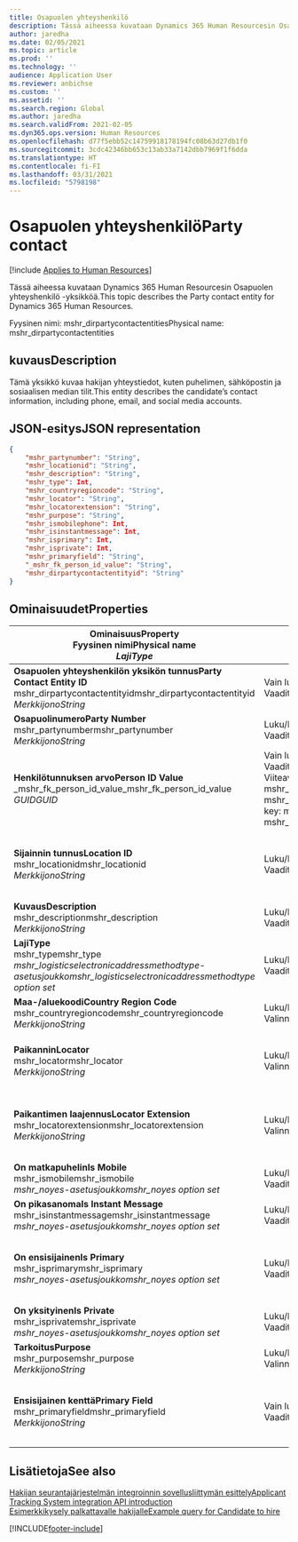 ```yaml
---
title: Osapuolen yhteyshenkilö
description: Tässä aiheessa kuvataan Dynamics 365 Human Resourcesin Osapuolen yhteyshenkilö -yksikköä.
author: jaredha
ms.date: 02/05/2021
ms.topic: article
ms.prod: ''
ms.technology: ''
audience: Application User
ms.reviewer: anbichse
ms.custom: ''
ms.assetid: ''
ms.search.region: Global
ms.author: jaredha
ms.search.validFrom: 2021-02-05
ms.dyn365.ops.version: Human Resources
ms.openlocfilehash: d77f5ebb52c14759918178194fc08b63d27db1f0
ms.sourcegitcommit: 3cdc42346bb653c13ab33a7142dbb7969f1f6dda
ms.translationtype: HT
ms.contentlocale: fi-FI
ms.lasthandoff: 03/31/2021
ms.locfileid: "5798198"
---
```

# <a name="party-contact"></a><span data-ttu-id="72b93-103">Osapuolen yhteyshenkilö</span><span class="sxs-lookup"><span data-stu-id="72b93-103">Party contact</span></span>

[!include [Applies to Human Resources](../includes/applies-to-hr.md)]

<span data-ttu-id="72b93-104">Tässä aiheessa kuvataan Dynamics 365 Human Resourcesin Osapuolen yhteyshenkilö -yksikköä.</span><span class="sxs-lookup"><span data-stu-id="72b93-104">This topic describes the Party contact entity for Dynamics 365 Human Resources.</span></span>

<span data-ttu-id="72b93-105">Fyysinen nimi: mshr_dirpartycontactentities</span><span class="sxs-lookup"><span data-stu-id="72b93-105">Physical name: mshr_dirpartycontactentities</span></span>

## <a name="description"></a><span data-ttu-id="72b93-106">kuvaus</span><span class="sxs-lookup"><span data-stu-id="72b93-106">Description</span></span>

<span data-ttu-id="72b93-107">Tämä yksikkö kuvaa hakijan yhteystiedot, kuten puhelimen, sähköpostin ja sosiaalisen median tilit.</span><span class="sxs-lookup"><span data-stu-id="72b93-107">This entity describes the candidate’s contact information, including phone, email, and social media accounts.</span></span>

## <a name="json-representation"></a><span data-ttu-id="72b93-108">JSON-esitys</span><span class="sxs-lookup"><span data-stu-id="72b93-108">JSON representation</span></span>

```json
{
    "mshr_partynumber": "String",
    "mshr_locationid": "String",
    "mshr_description": "String",
    "mshr_type": Int,
    "mshr_countryregioncode": "String",
    "mshr_locator": "String",
    "mshr_locatorextension": "String",
    "mshr_purpose": "String",
    "mshr_ismobilephone": Int,
    "mshr_isinstantmessage": Int,
    "mshr_isprimary": Int,
    "mshr_isprivate": Int,
    "mshr_primaryfield": "String",
    "_mshr_fk_person_id_value": "String",
    "mshr_dirpartycontactentityid": "String"
}
```

## <a name="properties"></a><span data-ttu-id="72b93-109">Ominaisuudet</span><span class="sxs-lookup"><span data-stu-id="72b93-109">Properties</span></span>

| <span data-ttu-id="72b93-110">Ominaisuus</span><span class="sxs-lookup"><span data-stu-id="72b93-110">Property</span></span><br><span data-ttu-id="72b93-111">**Fyysinen nimi**</span><span class="sxs-lookup"><span data-stu-id="72b93-111">**Physical name**</span></span><br><span data-ttu-id="72b93-112">**_Laji_**</span><span class="sxs-lookup"><span data-stu-id="72b93-112">**_Type_**</span></span> | <span data-ttu-id="72b93-113">Käytä</span><span class="sxs-lookup"><span data-stu-id="72b93-113">Use</span></span> | <span data-ttu-id="72b93-114">kuvaus</span><span class="sxs-lookup"><span data-stu-id="72b93-114">Description</span></span> |
| --- | --- | --- |
| <span data-ttu-id="72b93-115">**Osapuolen yhteyshenkilön yksikön tunnus**</span><span class="sxs-lookup"><span data-stu-id="72b93-115">**Party Contact Entity ID**</span></span><br><span data-ttu-id="72b93-116">mshr_dirpartycontactentityid</span><span class="sxs-lookup"><span data-stu-id="72b93-116">mshr_dirpartycontactentityid</span></span><br><span data-ttu-id="72b93-117">*Merkkijono*</span><span class="sxs-lookup"><span data-stu-id="72b93-117">*String*</span></span> | <span data-ttu-id="72b93-118">Vain luku</span><span class="sxs-lookup"><span data-stu-id="72b93-118">Read-only</span></span><br><span data-ttu-id="72b93-119">Vaadittu</span><span class="sxs-lookup"><span data-stu-id="72b93-119">Required</span></span> | <span data-ttu-id="72b93-120">Järjestelmän luoma yksikkötietueen yksilöivä tunnus.</span><span class="sxs-lookup"><span data-stu-id="72b93-120">System-generated unique identifier for the entity record.</span></span> |
| <span data-ttu-id="72b93-121">**Osapuolinumero**</span><span class="sxs-lookup"><span data-stu-id="72b93-121">**Party Number**</span></span><br><span data-ttu-id="72b93-122">mshr_partynumber</span><span class="sxs-lookup"><span data-stu-id="72b93-122">mshr_partynumber</span></span><br><span data-ttu-id="72b93-123">*Merkkijono*</span><span class="sxs-lookup"><span data-stu-id="72b93-123">*String*</span></span> | <span data-ttu-id="72b93-124">Luku/Kirjoitus</span><span class="sxs-lookup"><span data-stu-id="72b93-124">Read/write</span></span><br><span data-ttu-id="72b93-125">Vaadittu</span><span class="sxs-lookup"><span data-stu-id="72b93-125">Required</span></span> | <span data-ttu-id="72b93-126">Liittyvän osapuolen (henkilön) tietueen tunnus.</span><span class="sxs-lookup"><span data-stu-id="72b93-126">The ID of the associated party (person) record.</span></span> |
| <span data-ttu-id="72b93-127">**Henkilötunnuksen arvo**</span><span class="sxs-lookup"><span data-stu-id="72b93-127">**Person ID Value**</span></span><br><span data-ttu-id="72b93-128">_mshr_fk_person_id_value</span><span class="sxs-lookup"><span data-stu-id="72b93-128">_mshr_fk_person_id_value</span></span><br><span data-ttu-id="72b93-129">*GUID*</span><span class="sxs-lookup"><span data-stu-id="72b93-129">*GUID*</span></span> | <span data-ttu-id="72b93-130">Vain luku</span><span class="sxs-lookup"><span data-stu-id="72b93-130">Read-only</span></span><br><span data-ttu-id="72b93-131">Vaadittu</span><span class="sxs-lookup"><span data-stu-id="72b93-131">Required</span></span><br><span data-ttu-id="72b93-132">Viiteavain: mshr_dirpersonentity-yksikön mshr_dirpersonentityid</span><span class="sxs-lookup"><span data-stu-id="72b93-132">Foreign key: mshr_dirpersonentityid of mshr_dirpersonentity</span></span> | <span data-ttu-id="72b93-133">Järjestelmän luoma osapuolen (henkilön) yksikkötietueen tunnus.</span><span class="sxs-lookup"><span data-stu-id="72b93-133">The system-generated identifier of the party (person) entity record.</span></span> |
| <span data-ttu-id="72b93-134">**Sijainnin tunnus**</span><span class="sxs-lookup"><span data-stu-id="72b93-134">**Location ID**</span></span><br><span data-ttu-id="72b93-135">mshr_locationid</span><span class="sxs-lookup"><span data-stu-id="72b93-135">mshr_locationid</span></span><br><span data-ttu-id="72b93-136">*Merkkijono*</span><span class="sxs-lookup"><span data-stu-id="72b93-136">*String*</span></span> | <span data-ttu-id="72b93-137">Luku/Kirjoitus</span><span class="sxs-lookup"><span data-stu-id="72b93-137">Read/write</span></span><br><span data-ttu-id="72b93-138">Vaadittu</span><span class="sxs-lookup"><span data-stu-id="72b93-138">Required</span></span> | <span data-ttu-id="72b93-139">Osoitetietueen sijaintitunnus.</span><span class="sxs-lookup"><span data-stu-id="72b93-139">The location ID of the address record.</span></span> <span data-ttu-id="72b93-140">Määirtä mshr_logisticspostaladdresslocationcdsentity-yksikössä.</span><span class="sxs-lookup"><span data-stu-id="72b93-140">Set up in mshr_logisticspostaladdresslocationcdsentity entity.</span></span> |
| <span data-ttu-id="72b93-141">**Kuvaus**</span><span class="sxs-lookup"><span data-stu-id="72b93-141">**Description**</span></span><br><span data-ttu-id="72b93-142">mshr_description</span><span class="sxs-lookup"><span data-stu-id="72b93-142">mshr_description</span></span><br><span data-ttu-id="72b93-143">*Merkkijono*</span><span class="sxs-lookup"><span data-stu-id="72b93-143">*String*</span></span> | <span data-ttu-id="72b93-144">Luku/Kirjoitus</span><span class="sxs-lookup"><span data-stu-id="72b93-144">Read/write</span></span><br><span data-ttu-id="72b93-145">Vaadittu</span><span class="sxs-lookup"><span data-stu-id="72b93-145">Required</span></span> | <span data-ttu-id="72b93-146">Yhteystietojen kuvaus.</span><span class="sxs-lookup"><span data-stu-id="72b93-146">The description of the contact details.</span></span> |
| <span data-ttu-id="72b93-147">**Laji**</span><span class="sxs-lookup"><span data-stu-id="72b93-147">**Type**</span></span><br><span data-ttu-id="72b93-148">mshr_type</span><span class="sxs-lookup"><span data-stu-id="72b93-148">mshr_type</span></span><br><span data-ttu-id="72b93-149">*mshr_logisticselectronicaddressmethodtype-asetusjoukko*</span><span class="sxs-lookup"><span data-stu-id="72b93-149">*mshr_logisticselectronicaddressmethodtype option set*</span></span> | <span data-ttu-id="72b93-150">Luku/Kirjoitus</span><span class="sxs-lookup"><span data-stu-id="72b93-150">Read/write</span></span><br><span data-ttu-id="72b93-151">Vaadittu</span><span class="sxs-lookup"><span data-stu-id="72b93-151">Required</span></span> | <span data-ttu-id="72b93-152">Yhteyshenkilön erittelytyyppi.</span><span class="sxs-lookup"><span data-stu-id="72b93-152">The contact detail type.</span></span> |
| <span data-ttu-id="72b93-153">**Maa-/aluekoodi**</span><span class="sxs-lookup"><span data-stu-id="72b93-153">**Country Region Code**</span></span><br><span data-ttu-id="72b93-154">mshr_countryregioncode</span><span class="sxs-lookup"><span data-stu-id="72b93-154">mshr_countryregioncode</span></span><br><span data-ttu-id="72b93-155">*Merkkijono*</span><span class="sxs-lookup"><span data-stu-id="72b93-155">*String*</span></span> | <span data-ttu-id="72b93-156">Luku/Kirjoitus</span><span class="sxs-lookup"><span data-stu-id="72b93-156">Read/write</span></span><br><span data-ttu-id="72b93-157">Valinnainen</span><span class="sxs-lookup"><span data-stu-id="72b93-157">Optional</span></span> | <span data-ttu-id="72b93-158">Osoitteen maa tai alue.</span><span class="sxs-lookup"><span data-stu-id="72b93-158">The country or region of the address.</span></span> |
| <span data-ttu-id="72b93-159">**Paikannin**</span><span class="sxs-lookup"><span data-stu-id="72b93-159">**Locator**</span></span><br><span data-ttu-id="72b93-160">mshr_locator</span><span class="sxs-lookup"><span data-stu-id="72b93-160">mshr_locator</span></span><br><span data-ttu-id="72b93-161">*Merkkijono*</span><span class="sxs-lookup"><span data-stu-id="72b93-161">*String*</span></span> | <span data-ttu-id="72b93-162">Luku/Kirjoitus</span><span class="sxs-lookup"><span data-stu-id="72b93-162">Read/write</span></span><br><span data-ttu-id="72b93-163">Valinnainen</span><span class="sxs-lookup"><span data-stu-id="72b93-163">Optional</span></span> | <span data-ttu-id="72b93-164">Yhteystiedon tiedot.</span><span class="sxs-lookup"><span data-stu-id="72b93-164">The contact details.</span></span> <span data-ttu-id="72b93-165">Jos tyyppi on esimerkiksi **Sähköpostiosoite**, tämä kenttä sisältää hakijan sähköpostiosoitteen.</span><span class="sxs-lookup"><span data-stu-id="72b93-165">For example, if the type is **Email address**, then this field contains the candidate’s email address.</span></span> |
| <span data-ttu-id="72b93-166">**Paikantimen laajennus**</span><span class="sxs-lookup"><span data-stu-id="72b93-166">**Locator Extension**</span></span><br><span data-ttu-id="72b93-167">mshr_locatorextension</span><span class="sxs-lookup"><span data-stu-id="72b93-167">mshr_locatorextension</span></span><br><span data-ttu-id="72b93-168">*Merkkijono*</span><span class="sxs-lookup"><span data-stu-id="72b93-168">*String*</span></span> | <span data-ttu-id="72b93-169">Luku/Kirjoitus</span><span class="sxs-lookup"><span data-stu-id="72b93-169">Read/write</span></span><br><span data-ttu-id="72b93-170">Valinnainen</span><span class="sxs-lookup"><span data-stu-id="72b93-170">Optional</span></span> | <span data-ttu-id="72b93-171">Paikantimen laajennus.</span><span class="sxs-lookup"><span data-stu-id="72b93-171">The locator extension.</span></span> <span data-ttu-id="72b93-172">Jos tyyppi on esimerkiksi **Puhelin**, tämä ominaisuus sisältää puhelinnumeron alanumeron.</span><span class="sxs-lookup"><span data-stu-id="72b93-172">For example, if the type is **Phone**, then this property would contain the phone number extension.</span></span> |
| <span data-ttu-id="72b93-173">**On matkapuhelin**</span><span class="sxs-lookup"><span data-stu-id="72b93-173">**Is Mobile**</span></span><br><span data-ttu-id="72b93-174">mshr_ismobile</span><span class="sxs-lookup"><span data-stu-id="72b93-174">mshr_ismobile</span></span><br><span data-ttu-id="72b93-175">*mshr_noyes-asetusjoukko*</span><span class="sxs-lookup"><span data-stu-id="72b93-175">*mshr_noyes option set*</span></span> | <span data-ttu-id="72b93-176">Luku/Kirjoitus</span><span class="sxs-lookup"><span data-stu-id="72b93-176">Read/write</span></span><br><span data-ttu-id="72b93-177">Vaadittu</span><span class="sxs-lookup"><span data-stu-id="72b93-177">Required</span></span> | <span data-ttu-id="72b93-178">Määrittää, onko puhelinnumero matkapuhelinnumero.</span><span class="sxs-lookup"><span data-stu-id="72b93-178">Specifies whether the phone is a mobile number.</span></span> |
| <span data-ttu-id="72b93-179">**On pikasanoma**</span><span class="sxs-lookup"><span data-stu-id="72b93-179">**Is Instant Message**</span></span><br><span data-ttu-id="72b93-180">mshr_isinstantmessage</span><span class="sxs-lookup"><span data-stu-id="72b93-180">mshr_isinstantmessage</span></span><br><span data-ttu-id="72b93-181">*mshr_noyes-asetusjoukko*</span><span class="sxs-lookup"><span data-stu-id="72b93-181">*mshr_noyes option set*</span></span> | <span data-ttu-id="72b93-182">Luku/Kirjoitus</span><span class="sxs-lookup"><span data-stu-id="72b93-182">Read/write</span></span><br><span data-ttu-id="72b93-183">Vaadittu</span><span class="sxs-lookup"><span data-stu-id="72b93-183">Required</span></span> | <span data-ttu-id="72b93-184">Määrittää, onko puhelimessa käytössä pikaviestipalvelu.</span><span class="sxs-lookup"><span data-stu-id="72b93-184">Specifies whether the phone is enabled for instant messaging.</span></span> |
| <span data-ttu-id="72b93-185">**On ensisijainen**</span><span class="sxs-lookup"><span data-stu-id="72b93-185">**Is Primary**</span></span><br><span data-ttu-id="72b93-186">mshr_isprimary</span><span class="sxs-lookup"><span data-stu-id="72b93-186">mshr_isprimary</span></span><br><span data-ttu-id="72b93-187">*mshr_noyes-asetusjoukko*</span><span class="sxs-lookup"><span data-stu-id="72b93-187">*mshr_noyes option set*</span></span> | <span data-ttu-id="72b93-188">Luku/Kirjoitus</span><span class="sxs-lookup"><span data-stu-id="72b93-188">Read/write</span></span><br><span data-ttu-id="72b93-189">Vaadittu</span><span class="sxs-lookup"><span data-stu-id="72b93-189">Required</span></span> | <span data-ttu-id="72b93-190">Määrittää yhteyshenkilötyypin ensisijaisen yhteyshenkilön.</span><span class="sxs-lookup"><span data-stu-id="72b93-190">Determines the primary contact of the contact type.</span></span> <span data-ttu-id="72b93-191">Yhteyshenkilötyyppiä kohti on oltava vain yksi ensisijainen tietue.</span><span class="sxs-lookup"><span data-stu-id="72b93-191">There must be only one primary record per contact type.</span></span> |
| <span data-ttu-id="72b93-192">**On yksityinen**</span><span class="sxs-lookup"><span data-stu-id="72b93-192">**Is Private**</span></span><br><span data-ttu-id="72b93-193">mshr_isprivate</span><span class="sxs-lookup"><span data-stu-id="72b93-193">mshr_isprivate</span></span><br><span data-ttu-id="72b93-194">*mshr_noyes-asetusjoukko*</span><span class="sxs-lookup"><span data-stu-id="72b93-194">*mshr_noyes option set*</span></span> | <span data-ttu-id="72b93-195">Luku/Kirjoitus</span><span class="sxs-lookup"><span data-stu-id="72b93-195">Read/write</span></span><br><span data-ttu-id="72b93-196">Vaadittu</span><span class="sxs-lookup"><span data-stu-id="72b93-196">Required</span></span> | <span data-ttu-id="72b93-197">Määrittää, onko tämä osoite henkilön yksityinen osoite.</span><span class="sxs-lookup"><span data-stu-id="72b93-197">Identifies whether this address is a private address for the person.</span></span> |
| <span data-ttu-id="72b93-198">**Tarkoitus**</span><span class="sxs-lookup"><span data-stu-id="72b93-198">**Purpose**</span></span><br><span data-ttu-id="72b93-199">mshr_purpose</span><span class="sxs-lookup"><span data-stu-id="72b93-199">mshr_purpose</span></span><br><span data-ttu-id="72b93-200">*Merkkijono*</span><span class="sxs-lookup"><span data-stu-id="72b93-200">*String*</span></span> | <span data-ttu-id="72b93-201">Luku/Kirjoitus</span><span class="sxs-lookup"><span data-stu-id="72b93-201">Read/write</span></span><br><span data-ttu-id="72b93-202">Valinnainen</span><span class="sxs-lookup"><span data-stu-id="72b93-202">Optional</span></span> | <span data-ttu-id="72b93-203">Yhteystietojen tarkoitus/rooli.</span><span class="sxs-lookup"><span data-stu-id="72b93-203">The purpose/role of the contact details.</span></span> |
| <span data-ttu-id="72b93-204">**Ensisijainen kenttä**</span><span class="sxs-lookup"><span data-stu-id="72b93-204">**Primary Field**</span></span><br><span data-ttu-id="72b93-205">mshr_primaryfield</span><span class="sxs-lookup"><span data-stu-id="72b93-205">mshr_primaryfield</span></span><br><span data-ttu-id="72b93-206">*Merkkijono*</span><span class="sxs-lookup"><span data-stu-id="72b93-206">*String*</span></span> | <span data-ttu-id="72b93-207">Vain luku</span><span class="sxs-lookup"><span data-stu-id="72b93-207">Read-only</span></span><br><span data-ttu-id="72b93-208">Vaadittu</span><span class="sxs-lookup"><span data-stu-id="72b93-208">Required</span></span> | <span data-ttu-id="72b93-209">Kenttä, jota käytetään yksikkötietueen ensisijaisena tunnuksena.</span><span class="sxs-lookup"><span data-stu-id="72b93-209">Field used as a primary identifier of the entity record.</span></span> <span data-ttu-id="72b93-210">Osapuolen numeron, tyypin, kuvauksen ja paikantimen yhdistelmä.</span><span class="sxs-lookup"><span data-stu-id="72b93-210">Combination of party number, type, description, and locator.</span></span> |

## <a name="see-also"></a><span data-ttu-id="72b93-211">Lisätietoja</span><span class="sxs-lookup"><span data-stu-id="72b93-211">See also</span></span>

[<span data-ttu-id="72b93-212">Hakijan seurantajärjestelmän integroinnin sovellusliittymän esittely</span><span class="sxs-lookup"><span data-stu-id="72b93-212">Applicant Tracking System integration API introduction</span></span>](hr-admin-integration-ats-api-introduction.md)<br>
[<span data-ttu-id="72b93-213">Esimerkkikysely palkattavalle hakijalle</span><span class="sxs-lookup"><span data-stu-id="72b93-213">Example query for Candidate to hire</span></span>](hr-admin-integration-ats-api-candidate-to-hire-example-query.md)



[!INCLUDE[footer-include](../includes/footer-banner.md)]